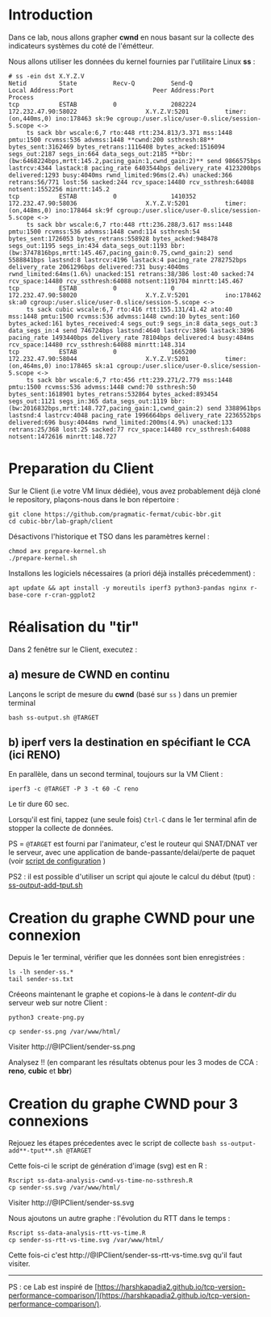 # Introduction

Dans ce lab, nous allons grapher **cwnd** en nous basant sur la collecte des indicateurs systèmes du coté de l'émétteur.

Nous allons utiliser les données du kernel fournies par l'utilitaire Linux **ss** :

```
# ss -ein dst X.Y.Z.V
Netid         State          Recv-Q          Send-Q                    Local Address:Port                      Peer Address:Port         Process                                                                                                                                  
tcp           ESTAB          0               2082224                   172.232.47.90:58022                   X.Y.Z.V:5201          timer:(on,440ms,0) ino:178463 sk:9e cgroup:/user.slice/user-0.slice/session-5.scope <->
	 ts sack bbr wscale:6,7 rto:448 rtt:234.813/3.371 mss:1448 pmtu:1500 rcvmss:536 advmss:1448 **cwnd:200 ssthresh:88** bytes_sent:3162469 bytes_retrans:1116408 bytes_acked:1516094 segs_out:2187 segs_in:664 data_segs_out:2185 **bbr:(bw:6468224bps,mrtt:145.2,pacing_gain:1,cwnd_gain:2)** send 9866575bps lastrcv:4344 lastack:8 pacing_rate 6403544bps delivery_rate 4123200bps delivered:1293 busy:4040ms rwnd_limited:96ms(2.4%) unacked:366 retrans:56/771 lost:56 sacked:244 rcv_space:14480 rcv_ssthresh:64088 notsent:1552256 minrtt:145.2
tcp           ESTAB          0               1410352                   172.232.47.90:58036                   X.Y.Z.V:5201          timer:(on,448ms,0) ino:178464 sk:9f cgroup:/user.slice/user-0.slice/session-5.scope <->
	 ts sack bbr wscale:6,7 rto:448 rtt:236.288/3.617 mss:1448 pmtu:1500 rcvmss:536 advmss:1448 cwnd:114 ssthresh:54 bytes_sent:1726053 bytes_retrans:558928 bytes_acked:948478 segs_out:1195 segs_in:434 data_segs_out:1193 bbr:(bw:3747816bps,mrtt:145.467,pacing_gain:0.75,cwnd_gain:2) send 5588841bps lastsnd:8 lastrcv:4196 lastack:4 pacing_rate 2782752bps delivery_rate 2061296bps delivered:731 busy:4040ms rwnd_limited:64ms(1.6%) unacked:151 retrans:38/386 lost:40 sacked:74 rcv_space:14480 rcv_ssthresh:64088 notsent:1191704 minrtt:145.467
tcp           ESTAB          0               0                         172.232.47.90:58020                   X.Y.Z.V:5201          ino:178462 sk:a0 cgroup:/user.slice/user-0.slice/session-5.scope <->
	 ts sack cubic wscale:6,7 rto:416 rtt:155.131/41.42 ato:40 mss:1448 pmtu:1500 rcvmss:536 advmss:1448 cwnd:10 bytes_sent:160 bytes_acked:161 bytes_received:4 segs_out:9 segs_in:8 data_segs_out:3 data_segs_in:4 send 746724bps lastsnd:4640 lastrcv:3896 lastack:3896 pacing_rate 1493440bps delivery_rate 78104bps delivered:4 busy:484ms rcv_space:14480 rcv_ssthresh:64088 minrtt:148.314
tcp           ESTAB          0               1665200                   172.232.47.90:58044                   X.Y.Z.V:5201          timer:(on,464ms,0) ino:178465 sk:a1 cgroup:/user.slice/user-0.slice/session-5.scope <->
	 ts sack bbr wscale:6,7 rto:456 rtt:239.271/2.779 mss:1448 pmtu:1500 rcvmss:536 advmss:1448 cwnd:70 ssthresh:50 bytes_sent:1618901 bytes_retrans:532864 bytes_acked:893454 segs_out:1121 segs_in:365 data_segs_out:1119 bbr:(bw:2016832bps,mrtt:148.727,pacing_gain:1,cwnd_gain:2) send 3388961bps lastsnd:4 lastrcv:4048 pacing_rate 1996664bps delivery_rate 2236552bps delivered:696 busy:4044ms rwnd_limited:200ms(4.9%) unacked:133 retrans:25/368 lost:25 sacked:77 rcv_space:14480 rcv_ssthresh:64088 notsent:1472616 minrtt:148.727
```

# Preparation du Client

Sur le Client (i.e votre VM linux dédiée), vous avez probablement déjà cloné le repository, plaçons-nous dans le bon répertoire :
```
git clone https://github.com/pragmatic-fermat/cubic-bbr.git
cd cubic-bbr/lab-graph/client
```

Désactivons l'historique et TSO dans les paramètres kernel :

```
chmod a+x prepare-kernel.sh
./prepare-kernel.sh
```

Installons les logiciels nécessaires (a priori déjà installés précedemment) :
```
apt update && apt install -y moreutils iperf3 python3-pandas nginx r-base-core r-cran-ggplot2
```

# Réalisation du "tir"

Dans 2 fenêtre sur le Client, executez :

## a) mesure de CWND en continu

Lançons le script de mesure du **cwnd** (basé sur ```ss``` ) dans un premier terminal

```
bash ss-output.sh @TARGET
```

## b) iperf vers la destination en spécifiant le CCA (ici RENO)

En parallèle, dans un second terminal, toujours sur la VM Client :

```
iperf3 -c @TARGET -P 3 -t 60 -C reno  
```

Le tir dure 60 sec. 

Lorsqu'il est fini, tappez (une seule fois) ```Ctrl-C``` dans le 1er terminal afin de stopper la collecte de données.

PS = ```@TARGET``` est fourni par l'animateur, c'est le routeur qui SNAT/DNAT ver le serveur, avec une application de bande-passante/delai/perte de paquet (voir [script de configuration](rtr/setup-bw.sh) )

PS2 : il est possible d'utiliser un script qui ajoute le calcul du début (tput) : [ss-output-add-tput.sh](client/ss-output-add-tput.sh)

# Creation du graphe CWND pour une connexion

Depuis le 1er terminal, vérifier que les données sont bien enregistrées :
```
ls -lh sender-ss.*
tail sender-ss.txt
```

Créeons maintenant le graphe et copions-le à dans le *content-dir* du serveur web sur notre Client :
```
python3 create-png.py

cp sender-ss.png /var/www/html/
```

Visiter http://@IPClient/sender-ss.png

Analysez !! (en comparant les résultats obtenus pour les 3 modes de CCA : **reno**, **cubic** et **bbr**)

# Creation du graphe CWND pour 3 connexions

Rejouez les étapes précedentes avec le script de collecte ```bash ss-output-add**-tput**.sh @TARGET```

Cette fois-ci le script de génération d'image (svg) est en R :

```
Rscript ss-data-analysis-cwnd-vs-time-no-ssthresh.R
cp sender-ss.svg /var/www/html/
```

Visiter http://@IPClient/sender-ss.svg

Nous ajoutons un autre graphe : l'évolution du RTT dans le temps :
```
Rscript ss-data-analysis-rtt-vs-time.R
cp sender-ss-rtt-vs-time.svg /var/www/html/
```
Cette fois-ci c'est http://@IPClient/sender-ss-rtt-vs-time.svg qu'il faut visiter.

---
PS : ce Lab est inspiré de [https://harshkapadia2.github.io/tcp-version-performance-comparison/](https://harshkapadia2.github.io/tcp-version-performance-comparison/).
